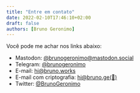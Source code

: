```yaml
---
title: "Entre em contato"
date: 2022-02-10T17:46:10+02:00
draft: false
authors: [Bruno Geronimo]
---
```

Você pode me achar nos links abaixo:

* Mastodon: [@brunogeronimo@mastodon.social](https://mastodon.social/@brunogeronimo)
* Telegram: [@brunogeronimo](https://t.me/brunogeronimo)
* E-mail: [hi@bruno.works](mailto:hi@bruno.works)
* E-mail com criptografia: [hi@bruno.ge](mailto:hi@bruno.ge)[(🔐)](https://bru.ge/key)
* Twitter: [@BrunoGeronimo](https://twitter.com/BrunoGeronimo)
